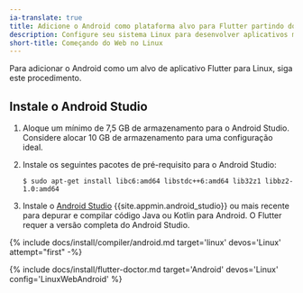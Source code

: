 ```yaml
---
ia-translate: true
title: Adicione o Android como plataforma alvo para Flutter partindo do Web no Linux
description: Configure seu sistema Linux para desenvolver aplicativos móveis Flutter para Android.
short-title: Começando do Web no Linux
---
```


Para adicionar o Android como um alvo de aplicativo Flutter para Linux, siga este procedimento.

## Instale o Android Studio

1. Aloque um mínimo de 7,5 GB de armazenamento para o Android Studio.
   Considere alocar 10 GB de armazenamento para uma configuração ideal.

2. Instale os seguintes pacotes de pré-requisito para o Android Studio:

    ```console
    $ sudo apt-get install libc6:amd64 libstdc++6:amd64 lib32z1 libbz2-1.0:amd64
    ```

3. Instale o [Android Studio][] {{site.appmin.android_studio}} ou mais recente
   para depurar e compilar código Java ou Kotlin para Android.
   O Flutter requer a versão completa do Android Studio.

{% include docs/install/compiler/android.md target='linux' devos='Linux' attempt="first" -%}

{% include docs/install/flutter-doctor.md target='Android' devos='Linux' config='LinuxWebAndroid' %}

[Android Studio]: https://developer.android.com/studio/install#linux
